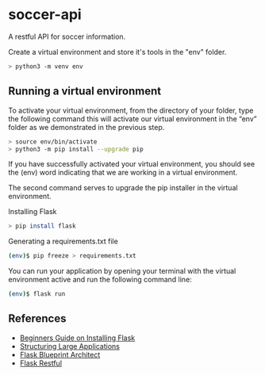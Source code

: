 # soccer-api
A restful API for soccer information.

Create a virtual environment and store it's tools in the "env" folder.

```bash
> python3 -m venv env
```

## Running a virtual environment

To activate your virtual environment, from the directory of your folder, type the following command this will activate our virtual environment in the “env” folder as we demonstrated in the previous step.

```bash
> source env/bin/activate
> python3 -m pip install --upgrade pip
```

If you have successfully activated your virtual environment, you should see the (env) word indicating that we are working in a virtual environment.

The second command serves to upgrade the pip installer in the virtual environment.

Installing Flask

```bash
> pip install flask
```

Generating a requirements.txt file

```bash
(env)$ pip freeze > requirements.txt
```

You can run your application by opening your terminal with the virtual environment active and run the following command line:

```bash
(env)$ flask run
```



## References
* [Beginners Guide on Installing Flask](https://www.section.io/engineering-education/complete-guide-on-installing-flask-for-beginners/)
* [Structuring Large Applications](https://www.section.io/engineering-education/structuring-large-applications-with-blueprints-and-application-factory-in-flask/)
* [Flask Blueprint Architect](https://realpython.com/flask-blueprint/)
* [Flask Restful](https://dev.to/paurakhsharma/flask-rest-api-part-2-better-structure-with-blueprint-and-flask-restful-2n93)